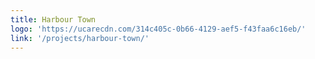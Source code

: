 ```yaml
---
title: Harbour Town
logo: 'https://ucarecdn.com/314c405c-0b66-4129-aef5-f43faa6c16eb/'
link: '/projects/harbour-town/'
---
```

